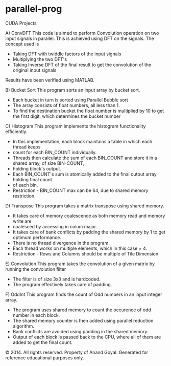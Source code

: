 parallel-prog
=============

CUDA Projects

A) ConvDFT
This code is aimed to perform Convolution operation on two input signals in parallel. 
This is achieved using DFT on the signals. The concept used is 
* Taking DFT with twiddle factors of the input signals
* Multiplying the two DFT's 
* Taking Inverse DFT of the final result to get the convolution of the original input signals

Results have been verified using MATLAB.

B) Bucket Sort 
This program sorts an input array by bucket sort.
 * Each bucket in turn is sorted using Parallel Bubble sort
 * The array consists of float numbers, all less than 1. 
 * To find the destination bucket the float number is multiplied by 10 to get the first digit, which determines the bucket number
 
C) Histogram
This program implements the histogram functionality efficiently.
 * In this implementation, each block maintains a table in which each thread keeps
 * count for each BIN_COUNT individually.
 * Threads then calculate the sum of each BIN_COUNT and store it in a shared array, of size BIN-COUNT,
 * holding block's output. 
 * Each BIN_COUNT's sum is atomically added to the final output array holding final count
 * of each bin.
 * Restriction - BIN_COUNT max can be 64, due to shared memory restriction.
 
D)  Transpose
This program takes a matrix transpose using shared memory.
 * It takes care of memory coalescence as both memory read and memory write are
 * coalesced by accessing in colum major.
 * It takes care of bank conflicts by padding the shared memory by 1 to get optimum performance.
 * There is no thread divergence in the program.
 * Each thread works on multiple elements, which in this case = 4. 
 * Restriction - Rows and Columns should be multiple of Tile Dimension
 
E) Convolution
This program takes the convolution of a given matrix by running the convolution filter
 * The filter is of size 3x3 and is hardcoded.
 * The program effectively takes care of padding.
 
F) OddInt
This program finds the count of Odd numbers in an input integer array.
 * The program uses shared memory to count the occurence of odd number in each block. 
 * The shared memory counter is then added using parallel reduction algorithm.
 * Bank conflicts are avoided using padding in the shared memory.
 * Output of each block is passed back to the CPU, where all of them are added to get the final count.
 
© 2014. All rights reserved. Property of Anand Goyal. Generated for reference educational purposes only.
